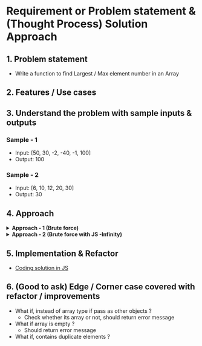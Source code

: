 # Requirement or Problem statement & (Thought Process) Solution Approach

## 1. Problem statement

- Write a function to find Largest / Max element number in an Array

## 2. Features / Use cases

## 3. Understand the problem with sample inputs & outputs

### Sample - 1

- Input: [50, 30, -2, -40, -1, 100]
- Output: 100

### Sample - 2

- Input: [6, 10, 12, 20, 30]
- Output: 30

## 4. Approach

<details>
  <summary><b>Approach - 1 (Brute force)</b></summary>

- Thought Process / Approach - one pass solution

  - Assume / assign First element as Largest variable
  - Use for loop to traverse the array elements
  - Loop each element (traverse / visit each element) & compare with Largest variable condition checks & update Largest variable
  - return Largest variable value

  ![alt text](./img/js-numbers.png)
  ![alt text](./img/logic-A1.png)

- Dry run with sample examples

- Complexity
  - Time Complexity: O(n)
  - Space Complexity: O(1)

</details>

<details>
  <summary><b>Approach - 2 (Brute force with JS -Infinity)</b></summary>

- Thought Process / Approach - one pass solution

  - Assume / assign Largest value as -Infinity (which is very least / very smallest number in Javascript)
  - Use for loop to traverse the array elements
  - Loop each element (traverse / visit each element) & compare with Largest value condition checks & update Largest variable
  - return Largest variable value

  ![alt text](./img/logic-A2.png)

- Dry run with sample examples

- Complexity
  - Time Complexity: O(n)
  - Space Complexity: O(1)

</details>

## 5. Implementation & Refactor

- [Coding solution in JS](./index.js)

## 6. (Good to ask) Edge / Corner case covered with refactor / improvements

- What if, instead of array type if pass as other objects ?
  - Check whether its array or not, should return error message
- What if array is empty ?
  - Should return error message
- What if, contains duplicate elements ?
